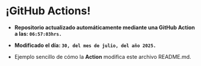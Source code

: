 # ¡GitHub Actions!
* **Repositorio actualizado automáticamente mediante una GitHub Action a las: `06:57:03hrs.`**
* **Modificado el día: `30, del mes de julio, del año 2025.`**

* Ejemplo sencillo de cómo la **Action** modifica este archivo README.md.
